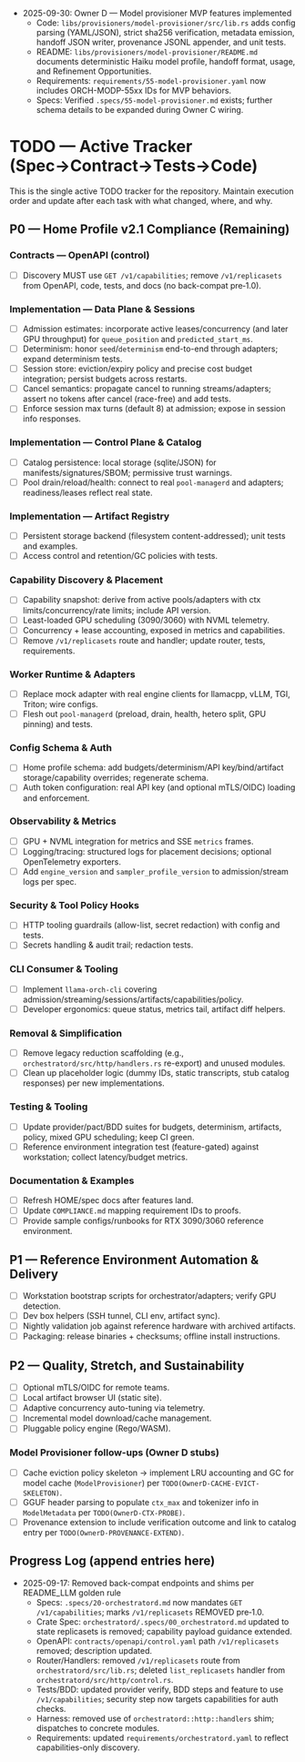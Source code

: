 - 2025-09-30: Owner D — Model provisioner MVP features implemented
  - Code: `libs/provisioners/model-provisioner/src/lib.rs` adds config parsing (YAML/JSON), strict sha256 verification, metadata emission, handoff JSON writer, provenance JSONL appender, and unit tests.
  - README: `libs/provisioners/model-provisioner/README.md` documents deterministic Haiku model profile, handoff format, usage, and Refinement Opportunities.
  - Requirements: `requirements/55-model-provisioner.yaml` now includes ORCH-MODP-55xx IDs for MVP behaviors.
  - Specs: Verified `.specs/55-model-provisioner.md` exists; further schema details to be expanded during Owner C wiring.
# TODO — Active Tracker (Spec→Contract→Tests→Code)

This is the single active TODO tracker for the repository. Maintain execution order and update after each task with what changed, where, and why.

## P0 — Home Profile v2.1 Compliance (Remaining)

### Contracts — OpenAPI (control)
- [ ] Discovery MUST use `GET /v1/capabilities`; remove `/v1/replicasets` from OpenAPI, code, tests, and docs (no back-compat pre‑1.0).

### Implementation — Data Plane & Sessions
- [ ] Admission estimates: incorporate active leases/concurrency (and later GPU throughput) for `queue_position` and `predicted_start_ms`.
- [ ] Determinism: honor `seed`/`determinism` end-to-end through adapters; expand determinism tests.
- [ ] Session store: eviction/expiry policy and precise cost budget integration; persist budgets across restarts.
- [ ] Cancel semantics: propagate cancel to running streams/adapters; assert no tokens after cancel (race-free) and add tests.
- [ ] Enforce session max turns (default 8) at admission; expose in session info responses.

### Implementation — Control Plane & Catalog
- [ ] Catalog persistence: local storage (sqlite/JSON) for manifests/signatures/SBOM; permissive trust warnings.
- [ ] Pool drain/reload/health: connect to real `pool-managerd` and adapters; readiness/leases reflect real state.

### Implementation — Artifact Registry
- [ ] Persistent storage backend (filesystem content-addressed); unit tests and examples.
- [ ] Access control and retention/GC policies with tests.

### Capability Discovery & Placement
- [ ] Capability snapshot: derive from active pools/adapters with ctx limits/concurrency/rate limits; include API version.
- [ ] Least-loaded GPU scheduling (3090/3060) with NVML telemetry.
- [ ] Concurrency + lease accounting, exposed in metrics and capabilities.
- [ ] Remove `/v1/replicasets` route and handler; update router, tests, requirements.

### Worker Runtime & Adapters
- [ ] Replace mock adapter with real engine clients for llamacpp, vLLM, TGI, Triton; wire configs.
- [ ] Flesh out `pool-managerd` (preload, drain, health, hetero split, GPU pinning) and tests.

### Config Schema & Auth
- [ ] Home profile schema: add budgets/determinism/API key/bind/artifact storage/capability overrides; regenerate schema.
- [ ] Auth token configuration: real API key (and optional mTLS/OIDC) loading and enforcement.

### Observability & Metrics
- [ ] GPU + NVML integration for metrics and SSE `metrics` frames.
- [ ] Logging/tracing: structured logs for placement decisions; optional OpenTelemetry exporters.
- [ ] Add `engine_version` and `sampler_profile_version` to admission/stream logs per spec.

### Security & Tool Policy Hooks
- [ ] HTTP tooling guardrails (allow-list, secret redaction) with config and tests.
- [ ] Secrets handling & audit trail; redaction tests.

### CLI Consumer & Tooling
- [ ] Implement `llama-orch-cli` covering admission/streaming/sessions/artifacts/capabilities/policy.
- [ ] Developer ergonomics: queue status, metrics tail, artifact diff helpers.

### Removal & Simplification
- [ ] Remove legacy reduction scaffolding (e.g., `orchestratord/src/http/handlers.rs` re-export) and unused modules.
- [ ] Clean up placeholder logic (dummy IDs, static transcripts, stub catalog responses) per new implementations.

### Testing & Tooling
- [ ] Update provider/pact/BDD suites for budgets, determinism, artifacts, policy, mixed GPU scheduling; keep CI green.
- [ ] Reference environment integration test (feature-gated) against workstation; collect latency/budget metrics.

### Documentation & Examples
- [ ] Refresh HOME/spec docs after features land.
- [ ] Update `COMPLIANCE.md` mapping requirement IDs to proofs.
- [ ] Provide sample configs/runbooks for RTX 3090/3060 reference environment.

## P1 — Reference Environment Automation & Delivery
- [ ] Workstation bootstrap scripts for orchestrator/adapters; verify GPU detection.
- [ ] Dev box helpers (SSH tunnel, CLI env, artifact sync).
- [ ] Nightly validation job against reference hardware with archived artifacts.
- [ ] Packaging: release binaries + checksums; offline install instructions.

## P2 — Quality, Stretch, and Sustainability
- [ ] Optional mTLS/OIDC for remote teams.
- [ ] Local artifact browser UI (static site).
- [ ] Adaptive concurrency auto-tuning via telemetry.
- [ ] Incremental model download/cache management.
- [ ] Pluggable policy engine (Rego/WASM).

### Model Provisioner follow-ups (Owner D stubs)
- [ ] Cache eviction policy skeleton → implement LRU accounting and GC for model cache (`ModelProvisioner`) per `TODO(OwnerD-CACHE-EVICT-SKELETON)`.
- [ ] GGUF header parsing to populate `ctx_max` and tokenizer info in `ModelMetadata` per `TODO(OwnerD-CTX-PROBE)`.
- [ ] Provenance extension to include verification outcome and link to catalog entry per `TODO(OwnerD-PROVENANCE-EXTEND)`.

## Progress Log (append entries here)

- 2025-09-17: Removed back-compat endpoints and shims per README_LLM golden rule
  - Specs: `.specs/20-orchestratord.md` now mandates `GET /v1/capabilities`; marks `/v1/replicasets` REMOVED pre‑1.0.
  - Crate Spec: `orchestratord/.specs/00_orchestratord.md` updated to state replicasets is removed; capability payload guidance extended.
  - OpenAPI: `contracts/openapi/control.yaml` path `/v1/replicasets` removed; description updated.
  - Router/Handlers: removed `/v1/replicasets` route from `orchestratord/src/lib.rs`; deleted `list_replicasets` handler from `orchestratord/src/http/control.rs`.
  - Tests/BDD: updated provider verify, BDD steps and feature to use `/v1/capabilities`; security step now targets capabilities for auth checks.
  - Harness: removed use of `orchestratord::http::handlers` shim; dispatches to concrete modules.
  - Requirements: updated `requirements/orchestratord.yaml` to reflect capabilities-only discovery.
